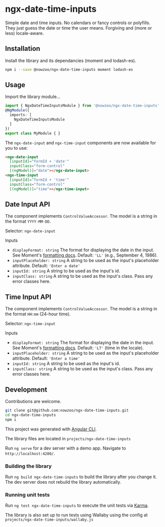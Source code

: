 # ngx-date-time-inputs

Simple date and time inputs. No calendars or fancy controls or polyfills. They just guess the
date or time the user means. Forgiving and (more or less) locale-aware.

## Installation

Install the library and its dependancies (moment and lodash-es).

```bash
npm i --save @nowzoo/ngx-date-time-inputs moment lodash-es
```

## Usage

Import the library module...

```typescript
import { NgxDateTimeInputsModule } from '@nowzoo/ngx-date-time-inputs';
@NgModule({
  imports: [
    NgxDateTimeInputsModule
  ]
})
export class MyModule { }
```

The `ngx-date-input` and `ngx-time-input` components are
now available for you to use:

```html
<ngx-date-input
  [inputId]="formId + 'date'"
  inputClass="form-control"
  [(ngModel)]="date"></ngx-date-input>
<ngx-time-input
  [inputId]="formId + 'time'"
  inputClass="form-control"
  [(ngModel)]="time"></ngx-time-input>
```

## Date Input API
The component implements `ControlValueAccessor`. The model is a string in the format `YYYY-MM-DD`.

Selector: `ngx-date-input`

Inputs
- `displayFormat: string` The format for displaying the date in the input. See Moment's [formatting docs](https://momentjs.com/docs/#/displaying/format/).
  Default: `'LL'` (e.g., September 4, 1986).
- `inputPlaceholder: string` A string to be used as the input's placeholder attribute. Default: `'Enter a date'`
- `inputId: string` A string to be used as the input's id.
- `inputClass: string` A string to be used as the input's class. Pass any error classes here.

## Time Input API
The component implements `ControlValueAccessor`. The model is a string in the format `HH:mm` (24-hour time).

Selector: `ngx-time-input`

Inputs

- `displayFormat: string` The format for displaying the date in the input. See Moment's [formatting docs](https://momentjs.com/docs/#/displaying/format/). Default: `'LT'` (time in the locale).
- `inputPlaceholder: string` A string to be used as the input's placeholder attribute. Default: `'Enter a time'`
- `inputId: string` A string to be used as the input's id.
- `inputClass: string` A string to be used as the input's class. Pass any error classes here.





## Development

Contributions are welcome.

```bash
git clone git@github.com:nowzoo/ngx-date-time-inputs.git
cd ngx-date-time-inputs
npm i
```
This project was generated with [Angular CLI](https://github.com/angular/angular-cli).

The library files are located in `projects/ngx-date-time-inputs`


Run `ng serve` for a dev server with a demo app. Navigate to `http://localhost:4200/`.


### Building the library

Run `ng build ngx-date-time-inputs` to build the library after you change it. The dev server does not rebuild the library automatically.

### Running unit tests

Run `ng test ngx-date-time-inputs` to execute the unit tests via [Karma](https://karma-runner.github.io).

The library is also set up to run tests using Wallaby using the config at `projects/ngx-date-time-inputs/wallaby.js`

